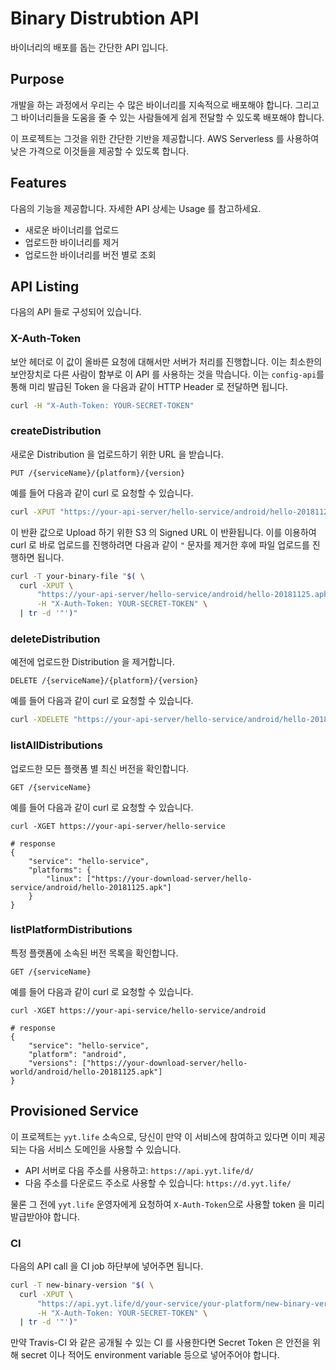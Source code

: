 # Binary Distrubtion API

바이너리의 배포를 돕는 간단한 API 입니다.

## Purpose

개발을 하는 과정에서 우리는 수 많은 바이너리를 지속적으로 배포해야 합니다. 그리고 그 바이너리들을 도움을 줄 수 있는 사람들에게 쉽게 전달할 수 있도록 배포해야 합니다.

이 프로젝트는 그것을 위한 간단한 기반을 제공합니다. AWS Serverless 를 사용하여 낮은 가격으로 이것들을 제공할 수 있도록 합니다.

## Features

다음의 기능을 제공합니다. 자세한 API 상세는 Usage 를 참고하세요.

- 새로운 바이너리를 업로드
- 업로드한 바이너리를 제거
- 업로드한 바이너리를 버전 별로 조회

## API Listing

다음의 API 들로 구성되어 있습니다.

### X-Auth-Token

보안 헤더로 이 값이 올바른 요청에 대해서만 서버가 처리를 진행합니다. 이는 최소한의 보안장치로 다른 사람이 함부로 이 API 를 사용하는 것을 막습니다. 이는 `config-api`를 통해 미리 발급된 Token 을 다음과 같이 HTTP Header 로 전달하면 됩니다.

```bash
curl -H "X-Auth-Token: YOUR-SECRET-TOKEN"
```

### createDistribution

새로운 Distribution 을 업로드하기 위한 URL 을 받습니다.

```
PUT /{serviceName}/{platform}/{version}
```

예를 들어 다음과 같이 curl 로 요청할 수 있습니다.

```bash
curl -XPUT "https://your-api-server/hello-service/android/hello-20181125.apk" -H "X-Auth-Token: YOUR-SECRET-TOKEN"
```

이 반환 값으로 Upload 하기 위한 S3 의 Signed URL 이 반환됩니다. 이를 이용하여 curl 로 바로 업로드를 진행하려면 다음과 같이 `"` 문자를 제거한 후에 파일 업로드를 진행하면 됩니다.

```bash
curl -T your-binary-file "$( \
  curl -XPUT \
	  "https://your-api-server/hello-service/android/hello-20181125.apk" \
	  -H "X-Auth-Token: YOUR-SECRET-TOKEN" \
  | tr -d '"')"
```

### deleteDistribution

예전에 업로드한 Distribution 을 제거합니다.

```
DELETE /{serviceName}/{platform}/{version}
```

예를 들어 다음과 같이 curl 로 요청할 수 있습니다.

```bash
curl -XDELETE "https://your-api-server/hello-service/android/hello-20181125.apk"
```

### listAllDistributions

업로드한 모든 플랫폼 별 최신 버전을 확인합니다.

```
GET /{serviceName}
```

예를 들어 다음과 같이 curl 로 요청할 수 있습니다.

```
curl -XGET https://your-api-server/hello-service

# response
{
	"service": "hello-service",
	"platforms": {
		"linux": ["https://your-download-server/hello-service/android/hello-20181125.apk"]
	}
}
```

### listPlatformDistributions

특정 플랫폼에 소속된 버전 목록을 확인합니다.

```
GET /{serviceName}
```

예를 들어 다음과 같이 curl 로 요청할 수 있습니다.

```
curl -XGET https://your-api-service/hello-service/android

# response
{
	"service": "hello-service",
	"platform": "android",
	"versions": ["https://your-download-server/hello-world/android/hello-20181125.apk"]
}
```

## Provisioned Service

이 프로젝트는 `yyt.life` 소속으로, 당신이 만약 이 서비스에 참여하고 있다면 이미 제공되는 다음 서비스 도메인을 사용할 수 있습니다.

- API 서버로 다음 주소를 사용하고: `https://api.yyt.life/d/`
- 다음 주소를 다운로드 주소로 사용할 수 있습니다: `https://d.yyt.life/`

물론 그 전에 `yyt.life` 운영자에게 요청하여 `X-Auth-Token`으로 사용할 token 을 미리 발급받아야 합니다.

### CI

다음의 API call 을 CI job 하단부에 넣어주면 됩니다.

```bash
curl -T new-binary-version "$( \
  curl -XPUT \
	  "https://api.yyt.life/d/your-service/your-platform/new-binary-version.apk" \
	  -H "X-Auth-Token: YOUR-SECRET-TOKEN" \
  | tr -d '"')"
```

만약 Travis-CI 와 같은 공개될 수 있는 CI 를 사용한다면 Secret Token 은 안전을 위해 secret 이나 적어도 environment variable 등으로 넣어주어야 합니다.
